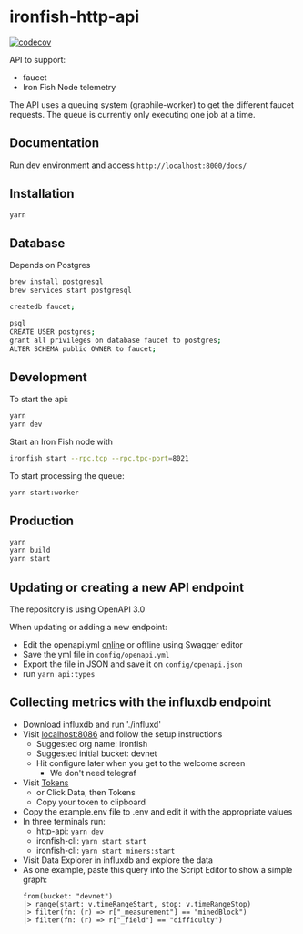 # ironfish-http-api

[![codecov](https://codecov.io/gh/iron-fish/ironfish/branch/master/graph/badge.svg?token=PCSVEVEW5V&flag=ironfish-http-api)](https://codecov.io/gh/iron-fish/ironfish)

API to support:

- faucet
- Iron Fish Node telemetry

The API uses a queuing system (graphile-worker) to get the different faucet requests. The queue is currently only executing one job at a time.

## Documentation

Run dev environment and access `http://localhost:8000/docs/`

## Installation
```sh
yarn
```

## Database
Depends on Postgres
```sh
brew install postgresql
brew services start postgresql

createdb faucet;

psql
CREATE USER postgres;
grant all privileges on database faucet to postgres;
ALTER SCHEMA public OWNER to faucet;
```

## Development
To start the api:
```sh
yarn
yarn dev
```

Start an Iron Fish node with
```sh
ironfish start --rpc.tcp --rpc.tpc-port=8021
```

To start processing the queue:
```sh
yarn start:worker
```

## Production

```sh
yarn
yarn build
yarn start
```

## Updating or creating a new API endpoint

The repository is using OpenAPI 3.0

When updating or adding a new endpoint:

- Edit the openapi.yml [online](https://editor.swagger.io/)
  or offline using Swagger editor
- Save the yml file in `config/openapi.yml`
- Export the file in JSON and save it on `config/openapi.json`
- run `yarn api:types`

## Collecting metrics with the influxdb endpoint

- Download influxdb and run './influxd'
- Visit [localhost:8086](http://localhost:8086) and follow the setup instructions
  - Suggested org name: ironfish
  - Suggested initial bucket: devnet
  - Hit configure later when you get to the welcome screen
    - We don't need telegraf
- Visit [Tokens](http://localhost:8086/orgs/3f00366dda9a52d3/load-data/tokens)
  - or Click Data, then Tokens
  - Copy your token to clipboard
- Copy the example.env file to .env and edit it with the appropriate values
- In three terminals run:
  - http-api: `yarn dev`
  - ironfish-cli: `yarn start start`
  - ironfish-cli: `yarn start miners:start`
- Visit Data Explorer in influxdb and explore the data
- As one example, paste this query into the Script Editor to show a simple graph:
  ```flux
  from(bucket: "devnet")
  |> range(start: v.timeRangeStart, stop: v.timeRangeStop)
  |> filter(fn: (r) => r["_measurement"] == "minedBlock")
  |> filter(fn: (r) => r["_field"] == "difficulty")
  ```


